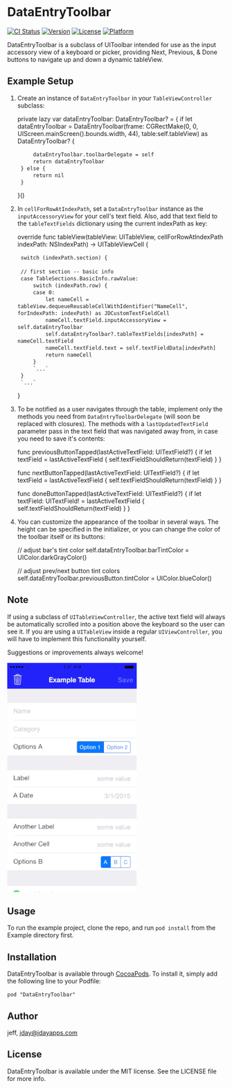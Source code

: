 # DataEntryToolbar

[![CI Status](http://img.shields.io/travis/jeff/DataEntryToolbar.svg?style=flat)](https://travis-ci.org/jeff/DataEntryToolbar)
[![Version](https://img.shields.io/cocoapods/v/DataEntryToolbar.svg?style=flat)](http://cocoadocs.org/docsets/DataEntryToolbar)
[![License](https://img.shields.io/cocoapods/l/DataEntryToolbar.svg?style=flat)](http://cocoadocs.org/docsets/DataEntryToolbar)
[![Platform](https://img.shields.io/cocoapods/p/DataEntryToolbar.svg?style=flat)](http://cocoadocs.org/docsets/DataEntryToolbar)


DataEntryToolbar is a subclass of UIToolbar intended for use as the input accessory view of a keyboard or picker, providing Next, Previous, & Done buttons to navigate up and down a dynamic tableView.

## Example Setup

1. Create an instance of `DataEntryToolbar` in your `TableViewController` subclass:

    private lazy var dataEntryToolbar: DataEntryToolbar? = {
        if let dataEntryToolbar = DataEntryToolbar(frame: CGRectMake(0, 0, UIScreen.mainScreen().bounds.width, 44), table:self.tableView) as DataEntryToolbar? {
            
            dataEntryToolbar.toolbarDelegate = self
            return dataEntryToolbar
        } else {
            return nil
        }
    }()

2. In `cellForRowAtIndexPath`, set a `DataEntryToolbar` instance as the `inputAccessoryView` for your cell's text field. Also, add that text field to the `tableTextFields` dictionary using the current indexPath as key:

    override func tableView(tableView: UITableView, cellForRowAtIndexPath indexPath: NSIndexPath) -> UITableViewCell {

        switch (indexPath.section) {

        // first section -- basic info
        case TableSections.BasicInfo.rawValue:
            switch (indexPath.row) {
            case 0:
                let nameCell = tableView.dequeueReusableCellWithIdentifier("NameCell", forIndexPath: indexPath) as JDCustomTextFieldCell
                nameCell.textField.inputAccessoryView = self.dataEntryToolbar
                self.dataEntryToolbar?.tableTextFields[indexPath] = nameCell.textField
                nameCell.textField.text = self.textFieldData[indexPath]
                return nameCell
            }
            `...`
        }
        `...`
    }

3. To be notified as a user navigates through the table, implement only the methods you need from `DataEntryToolbarDelegate` (will soon be replaced with closures). The methods with a `lastUpdatedTextField` parameter pass in the text field that was navigated away from, in case you need to save it's contents:

    func previousButtonTapped(lastActiveTextField: UITextField?) {
        if let textField = lastActiveTextField {
            self.textFieldShouldReturn(textField)
        }
    }

    func nextButtonTapped(lastActiveTextField: UITextField?) {
        if let textField = lastActiveTextField {
            self.textFieldShouldReturn(textField)
        }
    }

    func doneButtonTapped(lastActiveTextField: UITextField?) {
        if let textField: UITextField! = lastActiveTextField {
            self.textFieldShouldReturn(textField)
        }
    }

4. You can customize the appearance of the toolbar in several ways. The height can be specified in the initializer, or you can change the color of the toolbar itself or its buttons:

    // adjust bar's tint color
    self.dataEntryToolbar.barTintColor = UIColor.darkGrayColor()

    // adjust prev/next button tint colors
    self.dataEntryToolbar.previousButton.tintColor = UIColor.blueColor()


## Note

If using a subclass of `UITableViewController`, the active text field will always be automatically scrolled into a position above the keyboard so the user can see it. If you are using a `UITableView` inside a regular `UIViewController`, you will have to implement this functionality yourself.


Suggestions or improvements always welcome!

![Alt text](dataEntryToolbar.gif)

## Usage

To run the example project, clone the repo, and run `pod install` from the Example directory first.

## Installation

DataEntryToolbar is available through [CocoaPods](http://cocoapods.org). To install
it, simply add the following line to your Podfile:

    pod "DataEntryToolbar"

## Author

jeff, jday@jdayapps.com

## License

DataEntryToolbar is available under the MIT license. See the LICENSE file for more info.